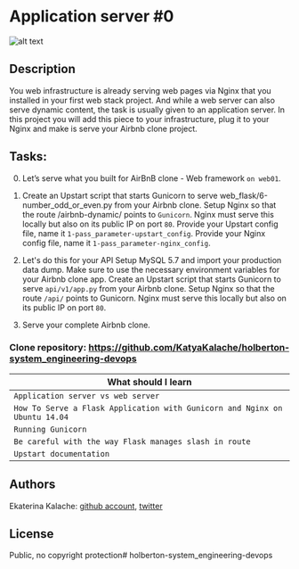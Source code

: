 # Application server #0
![alt text](http://i.imgur.com/QbqjElZ.jpg)
## Description
You web infrastructure is already serving web pages via Nginx that you installed in your first web stack project. And while a web server can also serve dynamic content, the task is usually given to an application server. In this project you will add this piece to your infrastructure, plug it to your Nginx and make is serve your Airbnb clone project.
## Tasks:
0. Let’s serve what you built for AirBnB clone - Web framework `on web01`.
1. Create an Upstart script that starts Gunicorn to serve web_flask/6-number_odd_or_even.py from your Airbnb clone. Setup Nginx so that the route /airbnb-dynamic/ points to `Gunicorn`. Nginx must serve this locally but also on its public IP on port `80`. Provide your Upstart config file, name it `1-pass_parameter-upstart_config`. Provide your Nginx config file, name it `1-pass_parameter-nginx_config`.

2. Let's do this for your API
Setup MySQL 5.7 and import your production data dump. Make sure to use the necessary environment variables for your Airbnb clone app. Create an Upstart script that starts Gunicorn to serve `api/v1/app.py` from your Airbnb clone.  Setup Nginx so that the route `/api/` points to Gunicorn. Nginx must serve this locally but also on its public IP on port `80`.

3. Serve your complete Airbnb clone.
### __Clone repository:__ https://github.com/KatyaKalache/holberton-system_engineering-devops

|What should I learn  |
| ---------------- |
|    `Application server vs web server`   |
|  `How To Serve a Flask Application with Gunicorn and Nginx on Ubuntu 14.04` |
|    `Running Gunicorn` |
|    `Be careful with the way Flask manages slash in route` |
|    `Upstart documentation`   |

## Authors

Ekaterina Kalache: [github account](https://github.com/KatyaKalache), [twitter](https://twitter.com/KatyaKalache)

## License
Public, no copyright protection# holberton-system_engineering-devops
